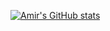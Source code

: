 [![Amir's GitHub stats](https://github-readme-stats.vercel.app/api?username=Amir-78&show_icons=true&theme=radical)](https://github.com/Amir-78?tab=repositories)
